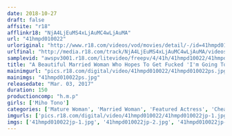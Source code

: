 ```yaml
---
date: 2018-10-27
draft: false
affsite: "r18"
afflinkr18: "NjA4LjEuMS4xLjAuMC4wLjAuMA"
url: "41hmpd010022"
urloriginal: "http://www.r18.com/videos/vod/movies/detail/-/id=41hmpd010022"
urlfinal: "http://media.r18.com/track/NjA4LjEuMS4xLjAuMC4wLjAuMA/videos/vod/movies/detail/-/id=41hmpd010022"
samplevid: "awspv3001.r18.com/litevideo/freepv/4/41h/41hmpd10022/41hmpd10022_dmb_w.mp4"
title: "A Beautiful Married Woman Who Hopes To Get Fucked 'I'm Going To Go And Have Creampie Sex With Another Man' Miho Tono"
mainimgurl: "pics.r18.com/digital/video/41hmpd010022/41hmpd010022ps.jpg"
mainimgs: "41hmpd010022ps.jpg"
releasedate: "Mar. 03, 2017"
duration: 150
productioncomp: "h.m.p"
girls: ['Miho Tono']
categories: ['Mature Woman', 'Married Woman', 'Featured Actress', 'Cheating Wife', 'Creampie', 'Hi-Def']
imgurls: ['pics.r18.com/digital/video/41hmpd010022/41hmpd010022jp-1.jpg', 'pics.r18.com/digital/video/41hmpd010022/41hmpd010022jp-2.jpg', 'pics.r18.com/digital/video/41hmpd010022/41hmpd010022jp-3.jpg', 'pics.r18.com/digital/video/41hmpd010022/41hmpd010022jp-4.jpg', 'pics.r18.com/digital/video/41hmpd010022/41hmpd010022jp-5.jpg', 'pics.r18.com/digital/video/41hmpd010022/41hmpd010022jp-6.jpg', 'pics.r18.com/digital/video/41hmpd010022/41hmpd010022jp-7.jpg', 'pics.r18.com/digital/video/41hmpd010022/41hmpd010022jp-8.jpg', 'pics.r18.com/digital/video/41hmpd010022/41hmpd010022jp-9.jpg', 'pics.r18.com/digital/video/41hmpd010022/41hmpd010022jp-10.jpg', 'pics.r18.com/digital/video/41hmpd010022/41hmpd010022jp-11.jpg', 'pics.r18.com/digital/video/41hmpd010022/41hmpd010022jp-12.jpg', 'pics.r18.com/digital/video/41hmpd010022/41hmpd010022jp-13.jpg', 'pics.r18.com/digital/video/41hmpd010022/41hmpd010022jp-14.jpg', 'pics.r18.com/digital/video/41hmpd010022/41hmpd010022jp-15.jpg', 'pics.r18.com/digital/video/41hmpd010022/41hmpd010022jp-16.jpg', 'pics.r18.com/digital/video/41hmpd010022/41hmpd010022jp-17.jpg', 'pics.r18.com/digital/video/41hmpd010022/41hmpd010022jp-18.jpg', 'pics.r18.com/digital/video/41hmpd010022/41hmpd010022jp-19.jpg', 'pics.r18.com/digital/video/41hmpd010022/41hmpd010022jp-20.jpg']
imgs: ['41hmpd010022jp-1.jpg', '41hmpd010022jp-2.jpg', '41hmpd010022jp-3.jpg', '41hmpd010022jp-4.jpg', '41hmpd010022jp-5.jpg', '41hmpd010022jp-6.jpg', '41hmpd010022jp-7.jpg', '41hmpd010022jp-8.jpg', '41hmpd010022jp-9.jpg', '41hmpd010022jp-10.jpg', '41hmpd010022jp-11.jpg', '41hmpd010022jp-12.jpg', '41hmpd010022jp-13.jpg', '41hmpd010022jp-14.jpg', '41hmpd010022jp-15.jpg', '41hmpd010022jp-16.jpg', '41hmpd010022jp-17.jpg', '41hmpd010022jp-18.jpg', '41hmpd010022jp-19.jpg', '41hmpd010022jp-20.jpg']
---
```

